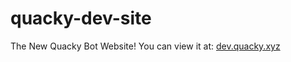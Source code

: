 # quacky-dev-site

The New Quacky Bot Website! You can view it at: [dev.quacky.xyz](https://dev.quacky.xyz)
